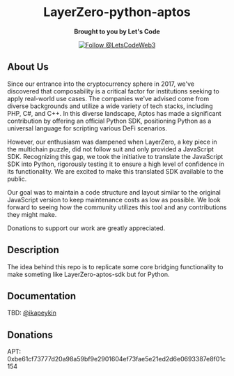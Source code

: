 <h1 align="center">
  LayerZero-python-aptos
</h1>

<p align="center">
  <strong>Brought to you by Let's Code</strong>
</p>

<p align="center">
<!--   <a href="https://github.com/facebook/react-native/blob/HEAD/LICENSE">
    <img src="https://img.shields.io/badge/license-MIT-blue.svg" alt="React Native is released under the MIT license." />
  </a> -->
  <a href="https://twitter.com/intent/follow?screen_name=LetsCodeWeb3">
    <img src="https://img.shields.io/twitter/follow/LetsCodeWeb3?label=Follow%20@LetsCodeWeb3" alt="Follow @LetsCodeWeb3" />
  </a>
</p>

## About Us

Since our entrance into the cryptocurrency sphere in 2017, we've discovered that composability is a critical factor for institutions seeking to apply real-world use cases. The companies we've advised come from diverse backgrounds and utilize a wide variety of tech stacks, including PHP, C#, and C++. In this diverse landscape, Aptos has made a significant contribution by offering an official Python SDK, positioning Python as a universal language for scripting various DeFi scenarios. 

However, our enthusiasm was dampened when LayerZero, a key piece in the multichain puzzle, did not follow suit and only provided a JavaScript SDK. Recognizing this gap, we took the initiative to translate the JavaScript SDK into Python, rigorously testing it to ensure a high level of confidence in its functionality. We are excited to make this translated SDK available to the public. 

Our goal was to maintain a code structure and layout similar to the original JavaScript version to keep maintenance costs as low as possible. We look forward to seeing how the community utilizes this tool and any contributions they might make. 

Donations to support our work are greatly appreciated.

## Description
The idea behind this repo is to replicate some core bridging functionality
to make someting like LayerZero-aptos-sdk but for Python.

## Documentation

TBD: [@ikapeykin](https://github.com/ikapeykin)

## Donations
APT: 0xbe61cf73777d20a98a59bf9e2901604ef73fae5e21ed2d6e0693387e8f01c154
